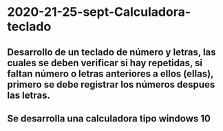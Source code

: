 # 2020-21-25-sept-Calculadora-teclado
## Desarrollo de un teclado de número y letras, las cuales se deben verificar si hay repetidas, si faltan número o letras anteriores a ellos (ellas), primero se debe registrar los números despues las letras.
## Se desarrolla una calculadora tipo windows 10
